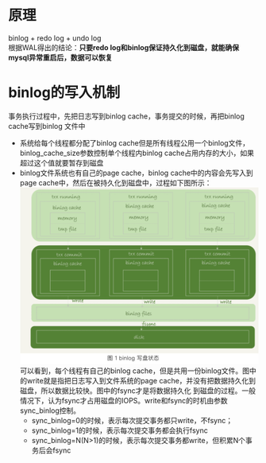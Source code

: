 # 原理
binlog + redo log + undo log   
根据WAL得出的结论：**只要redo log和binlog保证持久化到磁盘，就能确保mysql异常重启后，数据可以恢复**
# binlog的写入机制  
事务执行过程中，先把日志写到binlog cache，事务提交的时候，再把binlog cache写到binlog 文件中    
* 系统给每个线程都分配了binlog cache但是所有线程公用一个binlog文件，binlog_cache_size参数控制单个线程内binlog cache占用内存的大小，如果超过这个值就要暂存到磁盘  
* binlog文件系统也有自己的page cache，binlog cache中的内容会先写入到page cache中，然后在被持久化到磁盘中，过程如下图所示：
![img_38.png](img_38.png)  
可以看到，每个线程有自己的binlog cache，但是共用一份binlog文件。图中的write就是指把日志写入到文件系统的page cache，并没有把数据持久化到磁盘，所以数据比较快。图中的fsync才是将数据持久化
到磁盘的过程。一般情况下，认为fsync才占用磁盘的IOPS。write和fsync的时机由参数sync_binlog控制。  
  * sync_binlog=0的时候，表示每次提交事务都只write，不fsync；  
  * sync_binlog=1的时候，表示每次提交事务都会执行fsync
  * sync_binlog=N(N>1)的时候，表示每次提交事务都write，但积累N个事务后会fsync  
